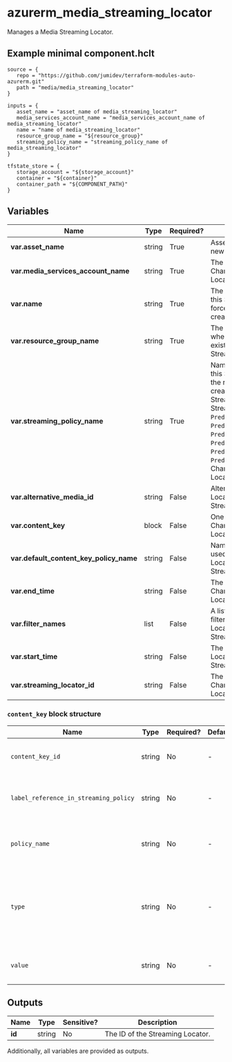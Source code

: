 # azurerm_media_streaming_locator

Manages a Media Streaming Locator.

## Example minimal component.hclt

```hcl
source = {
   repo = "https://github.com/jumidev/terraform-modules-auto-azurerm.git" 
   path = "media/media_streaming_locator" 
}

inputs = {
   asset_name = "asset_name of media_streaming_locator" 
   media_services_account_name = "media_services_account_name of media_streaming_locator" 
   name = "name of media_streaming_locator" 
   resource_group_name = "${resource_group}" 
   streaming_policy_name = "streaming_policy_name of media_streaming_locator" 
}

tfstate_store = {
   storage_account = "${storage_account}" 
   container = "${container}" 
   container_path = "${COMPONENT_PATH}" 
}

```

## Variables

| Name | Type | Required? |  Description |
| ---- | ---- | --------- |  ----------- |
| **var.asset_name** | string | True | Asset Name. Changing this forces a new Streaming Locator to be created. | 
| **var.media_services_account_name** | string | True | The Media Services account name. Changing this forces a new Streaming Locator to be created. | 
| **var.name** | string | True | The name which should be used for this Streaming Locator. Changing this forces a new Streaming Locator to be created. | 
| **var.resource_group_name** | string | True | The name of the Resource Group where the Streaming Locator should exist. Changing this forces a new Streaming Locator to be created. | 
| **var.streaming_policy_name** | string | True | Name of the Streaming Policy used by this Streaming Locator. Either specify the name of Streaming Policy you created or use one of the predefined Streaming Policies. The predefined Streaming Policies available are: `Predefined_DownloadOnly`, `Predefined_ClearStreamingOnly`, `Predefined_DownloadAndClearStreaming`, `Predefined_ClearKey`, `Predefined_MultiDrmCencStreaming` and `Predefined_MultiDrmStreaming`. Changing this forces a new Streaming Locator to be created. | 
| **var.alternative_media_id** | string | False | Alternative Media ID of this Streaming Locator. Changing this forces a new Streaming Locator to be created. | 
| **var.content_key** | block | False | One or more `content_key` blocks. Changing this forces a new Streaming Locator to be created. | 
| **var.default_content_key_policy_name** | string | False | Name of the default Content Key Policy used by this Streaming Locator.Changing this forces a new Streaming Locator to be created. | 
| **var.end_time** | string | False | The end time of the Streaming Locator. Changing this forces a new Streaming Locator to be created. | 
| **var.filter_names** | list | False | A list of names of asset or account filters which apply to this Streaming Locator. Changing this forces a new Streaming Locator to be created. | 
| **var.start_time** | string | False | The start time of the Streaming Locator. Changing this forces a new Streaming Locator to be created. | 
| **var.streaming_locator_id** | string | False | The ID of the Streaming Locator. Changing this forces a new Streaming Locator to be created. | 

### `content_key` block structure

| Name | Type | Required? | Default | Description |
| ---- | ---- | --------- | ------- | ----------- |
| `content_key_id` | string | No | - | ID of Content Key. Changing this forces a new Streaming Locator to be created. |
| `label_reference_in_streaming_policy` | string | No | - | Label of Content Key as specified in the Streaming Policy. Changing this forces a new Streaming Locator to be created. |
| `policy_name` | string | No | - | Content Key Policy used by Content Key. Changing this forces a new Streaming Locator to be created. |
| `type` | string | No | - | Encryption type of Content Key. Supported values are 'CommonEncryptionCbcs', 'CommonEncryptionCenc' or 'EnvelopeEncryption'. Changing this forces a new Streaming Locator to be created. |
| `value` | string | No | - | Value of Content Key. Changing this forces a new Streaming Locator to be created. |



## Outputs

| Name | Type | Sensitive? | Description |
| ---- | ---- | --------- | --------- |
| **id** | string | No  | The ID of the Streaming Locator. | 

Additionally, all variables are provided as outputs.
